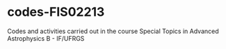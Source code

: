 # codes-FIS02213
Codes and activities carried out in the course Special Topics in Advanced Astrophysics B - IF/UFRGS
